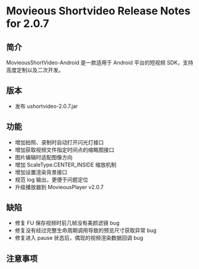 # Movieous Shortvideo Release Notes for 2.0.7

## 简介

MovieousShortVideo-Android 是一款适用于 Android 平台的短视频 SDK，支持高度定制以及二次开发。

## 版本

* 发布 ushortvideo-2.0.7.jar

## 功能

* 增加拍照、录制时自动打开闪光灯接口
* 增加获取视频文件指定时间点的缩略图接口
* 图片编辑时适配图像方向
* 增加 ScaleType.CENTER_INSIDE 缩放机制
* 增加设置渲染背景接口
* 规范 log 输出，更便于问题定位
* 升级播放器到 MovieousPlayer v2.0.7

## 缺陷

* 修复 FU 保存视频时前几帧没有美颜滤镜 bug
* 修复没有经过完整生命周期调用导致的预览尺寸获取异常 bug
* 修复进入 pause 状态后，偶现的视频渲染数据回调 bug

## 注意事项
